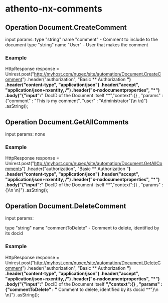 # athento-nx-comments

## Operation Document.CreateComment
input params:
type "string" name "comment" - Comment to include to the document
type "string" name "User" - User that makes the comment

### Example

HttpResponse<String> response = Unirest.post("http://myhost.com/nuxeo/site/automation/Document.CreateComment")
  .header("authorization", "Basic ** Authorization **")
  .header("content-type", "application/json")
  .header("accept", "application/json+nxentity, */*")
  .header("x-nxdocumentproperties", "*")
  .body("{\"input\":\"** DocID of the Document itself **\",\"context\":{} , \"params\" : {\"comment\" : \"This is my comment\", \"user\" : \"Administrator\"}\n    \n}")
  .asString();


## Operation Document.GetAllComments
input params: none

### Example

HttpResponse<String> response = Unirest.post("http://myhost.com/nuxeo/site/automation/Document.GetAllComments")
  .header("authorization", "Basic ** Authorization **")
  .header("content-type", "application/json")
  .header("accept", "application/json+nxentity, */*")
  .header("x-nxdocumentproperties", "*")
  .body("{\"input\":\"** DocID of the Document itself **\",\"context\":{} , \"params\" : {}\n    \n}")
  .asString();

## Operation Document.DeleteComment
input params: 

type "string" name "commentToDelete" - Comment to delete, identified by its docid

### Example

HttpResponse<String> response = Unirest.post("http://myhost.com/nuxeo/site/automation/Document.DeleteComment")
  .header("authorization", "Basic ** Authorization **")
  .header("content-type", "application/json")
  .header("accept", "application/json+nxentity, */*")
  .header("x-nxdocumentproperties", "*")
  .body("{\"input\":\"** DocID of the Document itself **\",\"context\":{} , \"params\" : {\"commentToDelete\" : \"** Comment to delete, identified by its docid **\"}\n    \n}")
  .asString();
